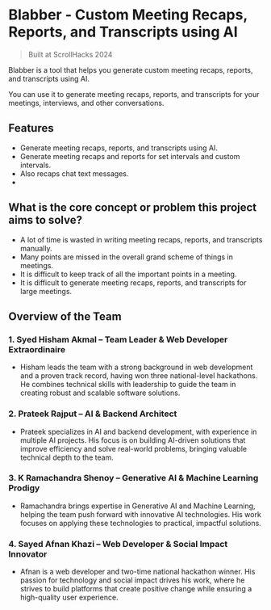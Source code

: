 # Blabber - Custom Meeting Recaps, Reports, and Transcripts using AI

> Built at ScrollHacks 2024

Blabber is a tool that helps you generate custom meeting recaps, reports, and transcripts using AI.

You can use it to generate meeting recaps, reports, and transcripts for your meetings, interviews, and other conversations.

## Features

- Generate meeting recaps, reports, and transcripts using AI.
- Generate meeting recaps and reports for set intervals and custom intervals.
- Also recaps chat text messages.
- 

## What is the core concept or problem this project aims to solve?

- A lot of time is wasted in writing meeting recaps, reports, and transcripts manually.
- Many points are missed in the overall grand scheme of things in meetings.
- It is difficult to keep track of all the important points in a meeting.
- It is difficult to generate meeting recaps, reports, and transcripts for large meetings.

## Overview of the Team

### 1. Syed Hisham Akmal – Team Leader & Web Developer Extraordinaire

- Hisham leads the team with a strong background in web development and a proven track record, having won three national-level hackathons. He combines technical skills with leadership to guide the team in creating robust and scalable software solutions.

### 2. Prateek Rajput – AI & Backend Architect

- Prateek specializes in AI and backend development, with experience in multiple AI projects. His focus is on building AI-driven solutions that improve efficiency and solve real-world problems, bringing valuable technical depth to the team.

### 3. K Ramachandra Shenoy – Generative AI & Machine Learning Prodigy

- Ramachandra brings expertise in Generative AI and Machine Learning, helping the team push forward with innovative AI technologies. His work focuses on applying these technologies to practical, impactful solutions.

### 4. Sayed Afnan Khazi – Web Developer & Social Impact Innovator

- Afnan is a web developer and two-time national hackathon winner. His passion for technology and social impact drives his work, where he strives to build platforms that create positive change while ensuring a high-quality user experience.


